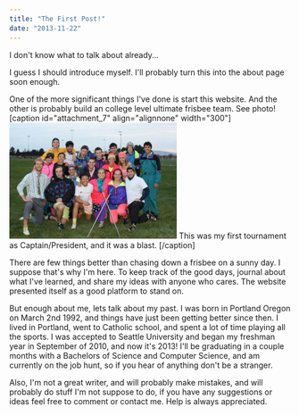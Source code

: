 ```yaml
---
title: "The First Post!"
date: "2013-11-22"
---
```


I don't know what to talk about already...

I guess I should introduce myself. I'll probably turn this into the about page soon enough.

One of the more significant things I've done is start this website. And the other is probably build an college level ultimate frisbee team. See photo! \[caption id="attachment\_7" align="alignnone" width="300"\][![Awesome GNAR Ultimate players](images/HOWLTEAMPHOTO12-300x208.jpg)](http://timmyreilly.azurewebsites.net/wp-content/uploads/2013/11/HOWLTEAMPHOTO12.jpg) This was my first tournament as Captain/President, and it was a blast. \[/caption\]

There are few things better than chasing down a frisbee on a sunny day. I suppose that's why I'm here. To keep track of the good days, journal about what I've learned, and share my ideas with anyone who cares. The website presented itself as a good platform to stand on.

But enough about me, lets talk about my past. I was born in Portland Oregon on March 2nd 1992, and things have just been getting better since then. I lived in Portland, went to Catholic school, and spent a lot of time playing all the sports. I was accepted to Seattle University and began my freshman year in September of 2010, and now it's 2013! I'll be graduating in a couple months with a Bachelors of Science and Computer Science, and am currently on the job hunt, so if you hear of anything don't be a stranger.

Also, I'm not a great writer, and will probably make mistakes, and will probably do stuff I'm not suppose to do, if you have any suggestions or ideas feel free to comment or contact me. Help is always appreciated.
